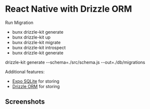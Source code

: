 # React Native with Drizzle ORM

Run Migration
- bunx drizzle-kit generate
- bunx drizzle-kit up
- bunx drizzle-kit migrate
- bunx drizzle-kit introspect
- bunx drizzle-kit generate

<!-- npx drizzle-kit generate
npx drizzle-kit migrate
npx drizzle-kit pull
npx drizzle-kit introspect -->



drizzle-kit generate --schema=./src/schema.js --out=./db/migrations

Additional features:

- [Expo SQLite](https://docs.expo.dev/versions/latest/sdk/sqlite-next/) for storing
- [Drizzle ORM](https://docs.expo.dev/versions/latest/sdk/sqlite-next/) for storing

## Screenshots
